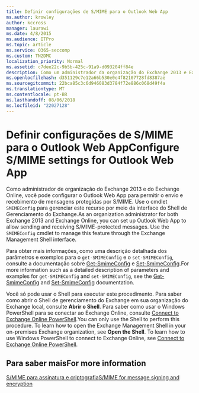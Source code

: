 ```yaml
---
title: Definir configurações de S/MIME para o Outlook Web App
ms.author: krowley
author: kccross
manager: laurawi
ms.date: 4/8/2015
ms.audience: ITPro
ms.topic: article
ms.service: O365-seccomp
ms.custom: TN2DMC
localization_priority: Normal
ms.assetid: c7dee22c-9b5b-425c-91a9-d093204ff84e
description: Como um administrador da organização do Exchange 2013 e Exchange Online, você pode configurar o Outlook Web App para permitir que o envio e recebimento de mensagens S/MIME-protegidas. Use o cmdlet SMIMEConfig para gerenciar esse recurso por meio da interface do Shell de gerenciamento do Exchange.
ms.openlocfilehash: d351129c7e12a66b530e0e4f82107728fd8387ae
ms.sourcegitcommit: 22bca85c3c6d946083d3784f72e886c068d49f4a
ms.translationtype: MT
ms.contentlocale: pt-BR
ms.lasthandoff: 08/06/2018
ms.locfileid: "22027128"
---
```

# <a name="configure-smime-settings-for-outlook-web-app"></a><span data-ttu-id="3d5f3-104">Definir configurações de S/MIME para o Outlook Web App</span><span class="sxs-lookup"><span data-stu-id="3d5f3-104">Configure S/MIME settings for Outlook Web App</span></span>

<span data-ttu-id="3d5f3-p102">Como administrador de organização do Exchange 2013 e do Exchange Online, você pode configurar o Outlook Web App para permitir o envio e recebimento de mensagens protegidas por S/MIME. Use o cmdlet  `SMIMEConfig` para gerenciar este recurso por meio da interface do Shell de Gerenciamento do Exchange.</span><span class="sxs-lookup"><span data-stu-id="3d5f3-p102">As an organization administrator for both Exchange 2013 and Exchange Online, you can set up Outlook Web App to allow sending and receiving S/MIME-protected messages. Use the  `SMIMEConfig` cmdlet to manage this feature through the Exchange Management Shell interface.</span></span> 
  
<span data-ttu-id="3d5f3-107">Para obter mais informações, como uma descrição detalhada dos parâmetros e exemplos para o  `get-SMIMEConfig` e o  `set-SMIMEConfig`, consulte a documentação sobre [Get-SmimeConfig](http://technet.microsoft.com/library/4b29fa89-0840-4fe9-8885-019fcef2e02b.aspx) e [Set-SmimeConfig](http://technet.microsoft.com/library/de357ce0-8143-4c36-8032-026292fc63f0.aspx).</span><span class="sxs-lookup"><span data-stu-id="3d5f3-107">For more information such as a detailed description of parameters and examples for  `get-SMIMEConfig` and  `set-SMIMEConfig`, see the [Get-SmimeConfig](http://technet.microsoft.com/library/4b29fa89-0840-4fe9-8885-019fcef2e02b.aspx) and [Set-SmimeConfig](http://technet.microsoft.com/library/de357ce0-8143-4c36-8032-026292fc63f0.aspx) documentation.</span></span> 
  
<span data-ttu-id="3d5f3-p103">Você só pode usar o Shell para executar este procedimento. Para saber como abrir o Shell de gerenciamento do Exchange em sua organização do Exchange local, consulte **Abrir o Shell**. Para saber como usar o Windows PowerShell para se conectar ao Exchange Online, consulte [Connect to Exchange Online PowerShell](https://go.microsoft.com/fwlink/p/?linkid=396554).</span><span class="sxs-lookup"><span data-stu-id="3d5f3-p103">You can only use the Shell to perform this procedure. To learn how to open the Exchange Management Shell in your on-premises Exchange organization, see **Open the Shell**. To learn how to use Windows PowerShell to connect to Exchange Online, see [Connect to Exchange Online PowerShell](https://go.microsoft.com/fwlink/p/?linkid=396554).</span></span>
  
## <a name="for-more-information"></a><span data-ttu-id="3d5f3-111">Para saber mais</span><span class="sxs-lookup"><span data-stu-id="3d5f3-111">For more information</span></span>

[<span data-ttu-id="3d5f3-112">S/MIME para assinatura e criptografia</span><span class="sxs-lookup"><span data-stu-id="3d5f3-112">S/MIME for message signing and encryption</span></span>](s-mime-for-message-signing-and-encryption.md)
  


